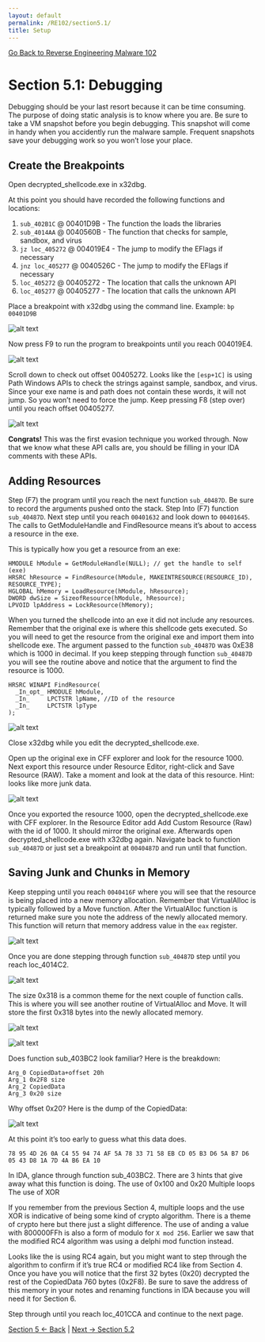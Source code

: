 ```yaml
---
layout: default
permalink: /RE102/section5.1/
title: Setup
---
```

[Go Back to Reverse Engineering Malware 102](https://securedorg.github.io/RE102/)

# Section 5.1: Debugging #

Debugging should be your last resort because it can be time consuming. The purpose of doing static analysis is to know where you are. Be sure to take a VM snapshot before you begin debugging. This snapshot will come in handy when you accidently run the malware sample. Frequent snapshots save your debugging work so you won’t lose your place.

## Create the Breakpoints ##

Open decrypted_shellcode.exe in x32dbg.

At this point you should have recorded the following functions and locations:
1. `sub_402B1C` @ 00401D9B - The function the loads the libraries
2. `sub_4014AA` @ 0040560B - The function that checks for sample, sandbox, and virus
3. `jz loc_405272` @ 004019E4 - The jump to modify the EFlags if necessary
4. `jnz loc_405277` @ 0040526C - The jump to modify the EFlags if necessary
5. `loc_405272` @ 00405272 - The location that calls the unknown API
6. `loc_405277` @ 00405277 - The location that calls the unknown API

Place a breakpoint with x32dbg using the command line. Example: `bp 00401D9B`

![alt text](https://securedorg.github.io/RE102/images/breakpoint.png "breakpoint")

Now press F9 to run the program to breakpoints until you reach 004019E4.

![alt text](https://securedorg.github.io/RE102/images/4019E4.png "4019E4")

Scroll down to check out offset 00405272. Looks like the `[esp+1C]` is using Path Windows APIs to check the strings against sample, sandbox, and virus. Since your exe name is and path does not contain these words, it will not jump. So you won’t need to force the jump. Keep pressing F8 (step over) until you reach offset 00405277.

![alt text](https://securedorg.github.io/RE102/images/405272.png "405272")

**Congrats!** This was the first evasion technique you worked through. Now that we know what these API calls are, you should be filling in your IDA comments with these APIs. 

## Adding Resources ##

Step (F7) the program until you reach the next function `sub_40487D`. Be sure to record the arguments pushed onto the stack. Step Into (F7) function `sub_40487D`. Next step until you reach `00401632` and look down to `00401645`. The calls to GetModuleHandle and FindResource means it’s about to access a resource in the exe.

This is typically how you get a resource from an exe:
```
HMODULE hModule = GetModuleHandle(NULL); // get the handle to self (exe)
HRSRC hResource = FindResource(hModule, MAKEINTRESOURCE(RESOURCE_ID), RESOURCE_TYPE); 
HGLOBAL hMemory = LoadResource(hModule, hResource);
DWORD dwSize = SizeofResource(hModule, hResource);
LPVOID lpAddress = LockResource(hMemory);
```

When you turned the shellcode into an exe it did not include any resources. Remember that the original exe is where this shellcode gets executed. So you will need to get the resource from the original exe and import them into shellcode exe. The argument passed to the function `sub_40487D` was 0xE38 which is 1000 in decimal. If you keep stepping through function `sub_40487D` you will see the routine above and notice that the argument to find the resource is 1000.

```
HRSRC WINAPI FindResource(
  _In_opt_ HMODULE hModule,
  _In_     LPCTSTR lpName, //ID of the resource
  _In_     LPCTSTR lpType
);
```
![alt text](https://securedorg.github.io/RE102/images/LoadResource.png "LoadResource")

Close x32dbg while you edit the decrypted_shellcode.exe.

Open up the original exe in CFF explorer and look for the resource 1000. Next export this resource under Resource Editor, right-click and Save Resource (RAW). Take a moment and look at the data of this resource. Hint: looks like more junk data. 

![alt text](https://securedorg.github.io/RE102/images/resource.png "resource")

Once you exported the resource 1000, open the decrypted_shellcode.exe with CFF explorer. In the Resource Editor add Add Custom Resource (Raw) with the id of 1000. It should mirror the original exe. Afterwards open decrypted_shellcode.exe with x32dbg again. Navigate back to function `sub_40487D` or just set a breakpoint at `0040487D` and run until that function.

## Saving Junk and Chunks in Memory ##

Keep stepping until you reach `0040416F` where you will see that the resource is being placed into a new memory allocation. Remember that VirtualAlloc is typically followed by a Move function. After the VirtualAlloc function is returned make sure you note the address of the newly allocated memory. This function will return that memory address value in the `eax` register.

![alt text](https://securedorg.github.io/RE102/images/savingresource.png "savingresource")

Once you are done stepping through function `sub_40487D` step until you reach loc_4014C2.

![alt text](https://securedorg.github.io/RE102/images/allocate318.png "allocate318")

The size 0x318 is a common theme for the next couple of function calls. This is where you will see another routine of VirtualAlloc and Move.  It will store the first 0x318 bytes into the newly allocated memory.

![alt text](https://securedorg.github.io/RE102/images/Virtualloc318.png "Virtualloc318")

![alt text](https://securedorg.github.io/RE102/images/move_decrypt.png "move_decrypt")

Does function sub_403BC2 look familiar? Here is the breakdown:
```
Arg_0 CopiedData+offset 20h
Arg_1 0x2F8 size
Arg_2 CopiedData
Arg_3 0x20 size
```

Why offset 0x20? Here is the dump of the CopiedData:

![alt text](https://securedorg.github.io/RE102/images/20bytesof318.png "20bytesof318")

At this point it’s too early to guess what this data does.
```
78 95 4D 26 0A C4 55 94 74 AF 5A 78 33 71 58 EB CD 05 B3 D6 5A B7 D6 05 43 D8 1A 7D 4A B6 EA 10
```
In IDA, glance through function sub_403BC2. There are 3 hints that give away what this function is doing.
The use of 0x100 and 0x20
Multiple loops
The use of XOR

If you remember from the previous Section 4, multiple loops and the use XOR is indicative of being some kind of crypto algorithm. There is a theme of crypto here but there just a slight difference. The use of anding a value with 800000FFh is also a form of modulo for `X mod 256`. Earlier we saw that the modified RC4 algorithm was using a delphi mod function instead.

Looks like the is using RC4 again, but you might want to step through the algorithm to confirm if it’s true RC4 or modified RC4 like from Section 4. Once you have you will notice that the first 32 bytes (0x20) decrypted the rest of the CopiedData 760 bytes (0x2F8). Be sure to save the address of this memory in your notes and renaming functions in IDA because you will need it for Section 6.

Step through until you reach loc_401CCA and continue to the next page.

[Section 5 <- Back](https://securedorg.github.io/RE102/section5) | [Next -> Section 5.2](https://securedorg.github.io/RE102/section5.2)
